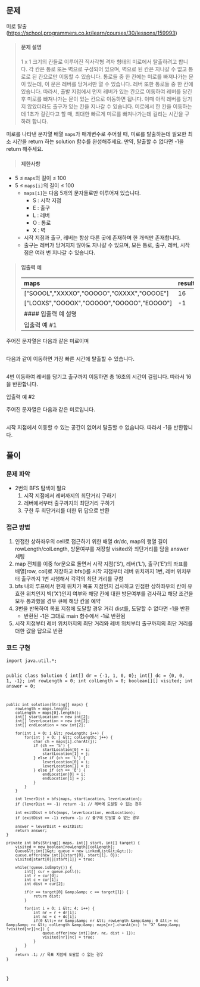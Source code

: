 <h2 id="문제">문제</h2>
<p>미로 탈출(<a href="https://school.programmers.co.kr/learn/courses/30/lessons/159993">https://school.programmers.co.kr/learn/courses/30/lessons/159993</a>)</p>
<blockquote>
<h4 id="문제-설명">문제 설명</h4>
<p>1 x 1 크기의 칸들로 이루어진 직사각형 격자 형태의 미로에서 탈출하려고 합니다. 각 칸은 통로 또는 벽으로 구성되어 있으며, 벽으로 된 칸은 지나갈 수 없고 통로로 된 칸으로만 이동할 수 있습니다. 통로들 중 한 칸에는 미로를 빠져나가는 문이 있는데, 이 문은 레버를 당겨서만 열 수 있습니다. 레버 또한 통로들 중 한 칸에 있습니다. 따라서, 출발 지점에서 먼저 레버가 있는 칸으로 이동하여 레버를 당긴 후 미로를 빠져나가는 문이 있는 칸으로 이동하면 됩니다. 이때 아직 레버를 당기지 않았더라도 출구가 있는 칸을 지나갈 수 있습니다. 미로에서 한 칸을 이동하는데 1초가 걸린다고 할 때, 최대한 빠르게 미로를 빠져나가는데 걸리는 시간을 구하려 합니다.</p>
</blockquote>
<p>미로를 나타낸 문자열 배열 <code>maps</code>가 매개변수로 주어질 때, 미로를 탈출하는데 필요한 최소 시간을 return 하는 solution 함수를 완성해주세요. 만약, 탈출할 수 없다면 -1을 return 해주세요.</p>
<blockquote>
<h4 id="제한사항">제한사항</h4>
</blockquote>
<ul>
<li>5 ≤ <code>maps</code>의 길이 ≤ 100</li>
<li>5 ≤ <code>maps[i]</code>의 길이 ≤ 100<ul>
<li><code>maps[i]</code>는 다음 5개의 문자들로만 이루어져 있습니다.    <ul>
<li>S : 시작 지점</li>
<li>E : 출구</li>
<li>L : 레버</li>
<li>O : 통로</li>
<li>X : 벽</li>
</ul>
</li>
<li>시작 지점과 출구, 레버는 항상 다른 곳에 존재하며 한 개씩만 존재합니다.</li>
<li>출구는 레버가 당겨지지 않아도 지나갈 수 있으며, 모든 통로, 출구, 레버, 시작점은 여러 번 지나갈 수 있습니다.</li>
</ul>
</li>
</ul>
<blockquote>
<h4 id="입출력-예">입출력 예</h4>
<table>
<thead>
<tr>
<th align="left">maps</th>
<th align="left">result</th>
</tr>
</thead>
<tbody><tr>
<td align="left">[&quot;SOOOL&quot;,&quot;XXXXO&quot;,&quot;OOOOO&quot;,&quot;OXXXX&quot;,&quot;OOOOE&quot;]</td>
<td align="left">16</td>
</tr>
<tr>
<td align="left">[&quot;LOOXS&quot;,&quot;OOOOX&quot;,&quot;OOOOO&quot;,&quot;OOOOO&quot;,&quot;EOOOO&quot;]</td>
<td align="left">-1</td>
</tr>
<tr>
<td align="left">#### 입출력 예 설명</td>
<td align="left"></td>
</tr>
<tr>
<td align="left">입출력 예 #1</td>
<td align="left"></td>
</tr>
</tbody></table>
</blockquote>
<p>주어진 문자열은 다음과 같은 미로이며</p>
<blockquote>
</blockquote>
<p><img alt="" src="https://velog.velcdn.com/images/gener-lst/post/765d71ad-9abc-4333-97e4-f9609d4c0346/image.PNG" /></p>
<blockquote>
</blockquote>
<p>다음과 같이 이동하면 가장 빠른 시간에 탈출할 수 있습니다.</p>
<blockquote>
</blockquote>
<p><img alt="" src="https://velog.velcdn.com/images/gener-lst/post/19d0fa51-eca4-4218-a3d0-f699440230b2/image.PNG" /></p>
<blockquote>
</blockquote>
<p>4번 이동하여 레버를 당기고 출구까지 이동하면 총 16초의 시간이 걸립니다. 따라서 16을 반환합니다.</p>
<blockquote>
</blockquote>
<p>입출력 예 #2</p>
<blockquote>
</blockquote>
<p>주어진 문자열은 다음과 같은 미로입니다.</p>
<blockquote>
</blockquote>
<p><img alt="" src="https://velog.velcdn.com/images/gener-lst/post/eb088040-3ab3-4162-bb24-7db994589422/image.PNG" /></p>
<blockquote>
</blockquote>
<p>시작 지점에서 이동할 수 있는 공간이 없어서 탈출할 수 없습니다. 따라서 -1을 반환합니다.</p>
<h2 id="풀이">풀이</h2>
<h3 id="문제-파악">문제 파악</h3>
<ul>
<li>2번의 BFS 탐색이 필요<ol>
<li>시작 지점에서 레버까지의 최단거리 구하기</li>
<li>레버에서부터 출구까지의 최단거리 구하기</li>
<li>구한 두 최단거리를 더한 뒤 답으로 반환<br />    

</li>
</ol>
</li>
</ul>
<h3 id="접근-방법">접근 방법</h3>
<ol>
<li>인접한 상하좌우의 cell로 접근하기 위한 배열 dr/dc, map의 행열 길이 rowLength/colLength, 방문여부를 저장할 visited와 최단거리를 담을 answer 세팅</li>
<li>map 전체를 이중 for문으로 돌면서 시작 지점(’S’), 레버(’L’), 출구(’E’)의 좌표를 배열[row, col]로 저장하고 bfs()를 시작 지점부터 레버 위치까지 1번, 레버 위치부터 출구까지 1번 시행해서 각각의 최단 거리를 구함 </li>
<li>bfs 내의 루프에서 현재 위치가 목표 지점인지 검사하고 인접한 상하좌우의 칸이 유효한 위치인지 벽(’X’)인지 여부와 해당 칸에 대한 방문여부를 검사하고 해당 조건을 모두 통과했을 경우 큐에 해당 칸을 예약</li>
<li>3번을 반복하여 목표 지점에 도달할 경우 거리 dist를, 도달할 수 없다면 -1을 반환<ul>
<li>반환된 -1은 그대로 main 함수에서 -1로 반환됨</li>
</ul>
</li>
<li>시작 지점부터 레버 위치까지의 최단 거리와 레버 위치부터 출구까지의 최단 거리를 더한 값을 답으로 반환<br />

</li>
</ol>
<h3 id="코드-구현">코드 구현</h3>
<pre><code class="language-java">import java.util.*;

public class Solution {
    int[] dr = {-1, 1, 0, 0};
    int[] dc = {0, 0, 1, -1};
    int rowLength = 0;
    int colLength = 0;
    boolean[][] visited;
    int answer = 0;

    public int solution(String[] maps) {
        rowLength = maps.length;
        colLength = maps[0].length();
        int[] startLocation = new int[2];
        int[] leverLocation = new int[2];
        int[] endLocation = new int[2];

        for(int i = 0; i &lt; rowLength; i++) {
            for(int j = 0; j &lt; colLength; j++) {
                char ch = maps[i].charAt(j);
                if (ch == 'S') {
                    startLocation[0] = i;
                    startLocation[1] = j;
                } else if (ch == 'L') {
                    leverLocation[0] = i;
                    leverLocation[1] = j;
                } else if (ch == 'E') {
                    endLocation[0] = i;
                    endLocation[1] = j;
                }
            }
        }

        int leverDist = bfs(maps, startLocation, leverLocation);
        if (leverDist == -1) return -1; // 레버에 도달할 수 없는 경우

        int exitDist = bfs(maps, leverLocation, endLocation);
        if (exitDist == -1) return -1; // 출구에 도달할 수 없는 경우

        answer = leverDist + exitDist;
        return answer;
    }

    private int bfs(String[] maps, int[] start, int[] target) {
        visited = new boolean[rowLength][colLength];
        Queue&lt;int[]&gt; queue = new LinkedList&lt;&gt;();
        queue.offer(new int[]{start[0], start[1], 0});
        visited[start[0]][start[1]] = true;

        while(!queue.isEmpty()) {
            int[] cur = queue.poll();
            int r = cur[0];
            int c = cur[1];
            int dist = cur[2];

            if(r == target[0] &amp;&amp; c == target[1]) {
                return dist;
            }

            for(int i = 0; i &lt; 4; i++) {
                int nr = r + dr[i];
                int nc = c + dc[i];
                if(0 &lt;= nr &amp;&amp; nr &lt; rowLength &amp;&amp; 0 &lt;= nc &amp;&amp; nc &lt; colLength &amp;&amp; maps[nr].charAt(nc) != 'X' &amp;&amp; !visited[nr][nc]) {
                    queue.offer(new int[]{nr, nc, dist + 1});
                    visited[nr][nc] = true;
                }
            }
        }
        return -1; // 목표 지점에 도달할 수 없는 경우
    }
}</code></pre>